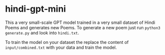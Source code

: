 # hindi-gpt-mini
This a very small-scale GPT model trained in a very small dataset of Hindi Poems and generates new Poems.
To generate a new poem just run ```python3 generate.py``` and look into ```hindi.txt```.

To train the model on your dataset the replace the content of ```input/combined.txt``` with your data and train the model.
